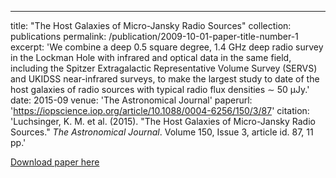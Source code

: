 ---
title: "The Host Galaxies of Micro-Jansky Radio Sources"
collection: publications
permalink: /publication/2009-10-01-paper-title-number-1
excerpt: 'We combine a deep 0.5 square degree, 1.4 GHz deep radio survey in the Lockman Hole with infrared and optical data in the same field, including the Spitzer Extragalactic Representative Volume Survey (SERVS) and UKIDSS near-infrared surveys, to make the largest study to date of the host galaxies of radio sources with typical radio flux densities ∼ 50 μJy.'
date: 2015-09
venue: 'The Astronomical Journal'
paperurl: 'https://iopscience.iop.org/article/10.1088/0004-6256/150/3/87'
citation: 'Luchsinger, K. M. et al. (2015). &quot;The Host Galaxies of Micro-Jansky Radio Sources.&quot; <i>The Astronomical Journal</i>. Volume 150, Issue 3, article id. 87, 11 pp.'

[Download paper here](https://iopscience.iop.org/article/10.1088/0004-6256/150/3/87/pdf)
